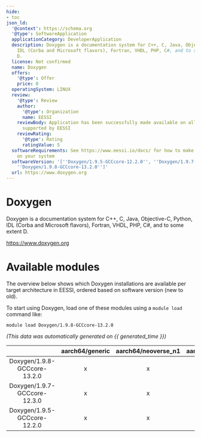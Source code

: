 ```yaml
---
hide:
- toc
json_ld:
  '@context': https://schema.org
  '@type': SoftwareApplication
  applicationCategory: DeveloperApplication
  description: Doxygen is a documentation system for C++, C, Java, Objective-C, Python,
    IDL (Corba and Microsoft flavors), Fortran, VHDL, PHP, C#, and to some extent
    D.
  license: Not confirmed
  name: Doxygen
  offers:
    '@type': Offer
    price: 0
  operatingSystem: LINUX
  review:
    '@type': Review
    author:
      '@type': Organization
      name: EESSI
    reviewBody: Application has been successfully made available on all architectures
      supported by EESSI
    reviewRating:
      '@type': Rating
      ratingValue: 5
  softwareRequirements: See https://www.eessi.io/docs/ for how to make EESSI available
    on your system
  softwareVersion: '[''Doxygen/1.9.5-GCCcore-12.2.0'', ''Doxygen/1.9.7-GCCcore-12.3.0'',
    ''Doxygen/1.9.8-GCCcore-13.2.0'']'
  url: https://www.doxygen.org
---
```


Doxygen
=======


Doxygen is a documentation system for C++, C, Java, Objective-C, Python, IDL (Corba and Microsoft flavors), Fortran, VHDL, PHP, C#, and to some extent D.

https://www.doxygen.org
# Available modules


The overview below shows which Doxygen installations are available per target architecture in EESSI, ordered based on software version (new to old).

To start using Doxygen, load one of these modules using a `module load` command like:

```shell
module load Doxygen/1.9.8-GCCcore-13.2.0
```

*(This data was automatically generated on {{ generated_time }})*  

| |aarch64/generic|aarch64/neoverse_n1|aarch64/neoverse_v1|aarch64/nvidia|x86_64/generic|x86_64/amd/zen2|x86_64/amd/zen3|x86_64/amd/zen4|x86_64/intel/haswell|x86_64/intel/sapphirerapids|x86_64/intel/skylake_avx512|aarch64/nvidia/grace|
| :---: | :---: | :---: | :---: | :---: | :---: | :---: | :---: | :---: | :---: | :---: | :---: | :---: |
|Doxygen/1.9.8-GCCcore-13.2.0|x|x|x|-|x|x|x|x|x|x|x|x|
|Doxygen/1.9.7-GCCcore-12.3.0|x|x|x|-|x|x|x|x|x|x|x|x|
|Doxygen/1.9.5-GCCcore-12.2.0|x|x|x|-|x|x|x|x|x|x|x|x|
